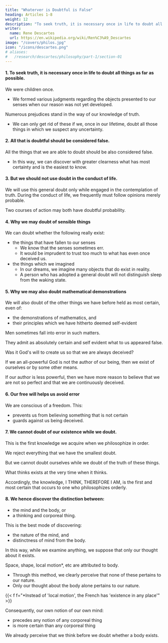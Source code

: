 ```yaml
---
title: "Whaterver is Doubtful is False"
heading: Articles 1-8
weight: 12
description: "To seek truth, it is necessary once in life to doubt all things as far as possible."
writer:
  name: Rene Descartes
  url: https://en.wikipedia.org/wiki/Ren%C3%A9_Descartes
image: "/covers/philos.jpg"
icon: "/icons/descartes.png"
# aliases:
#   /research/descartes/philosophy/part-1/section-01
---
```




#### 1. To seek truth, it is necessary once in life to doubt all things as far as possible.

We were children once. 
- We formed various judgments regarding the objects presented to our senses when our reason was not yet developed.

Numerous prejudices stand in the way of our knowledge of truth.
- We can only get rid of these if we, once in our lifetime, doubt all those things in which we suspect any uncertainty.


#### 2. All that is doubtful should be considered false.

All the things that we are able to doubt should be also considered false. 
- In this way, we can discover with greater clearness what has most certainty and is the easiest to know.


#### 3. But we should not use doubt in the conduct of life.

We will use this general doubt only while engaged in the contemplation of truth. During the conduct of life, we frequently must follow opinions merely probable.

Two courses of action may both have doubtful probability. 
 <!-- in the one than in the other, to choose one or other, seeing the opportunity of acting would not unfrequently pass away before we could free ourselves from our doubts. -->


#### 4. Why we may doubt of sensible things

<!-- Accordingly, since we now only design to apply ourselves to the investigation of truth, ,  -->

We can doubt whether the following really exist:
- the things that have fallen to our senses
  - We know that the senses sometimes err.
  - It would be imprudent to trust too much to what has even once deceived us.
- the things which we imagined
  - In our dreams, we imagine many objects that do exist in reality.
  - A person who has adopted a general doubt will not distinguish sleep from the waking state.

<!-- Those whoAnd to one who has thus resolved upon a general doubt, there appear no marks by which he can with certainty  -->

 
#### 5. Why we may also doubt mathematical demonstrations

We will also doubt of the other things we have before held as most certain, even of:
- the demonstrations of mathematics, and
- their principles which we have hitherto deemed self-evident

Men sometimes fall into error in such matters. 

They admit as absolutely certain and self evident what to us appeared false.

<!-- , but chiefly because we have learnt that God who created us is all-powerful; for we do not yet know whether perhaps it  -->

Was it God's will to create us so that we are always deceived? 
<!-- , even in the things we think we know best. -->

<!-- since this does not appear more impossible than our being occasionally deceived, which, however, as observation teaches us, is the case. -->

If we an all-powerful God is not the author of our being, then we exist of ourselves or by some other means.

If our author is less powerful, then we have more reason to believe that we are not so perfect and that we are continuously deceived.


#### 6. Our free will helps us avoid error

<!-- We possess a free-will, by which we can withhold our assent from what is doubtful, and thus avoid error. -->

<!-- But meanwhile, whoever in the end may be the author of our being, and however powerful and deceitful he may be,  -->

We are conscious of a freedom. This:
- prevents us from believing something that is not certain 
- guards against us being deceived.


#### 7. We cannot doubt of our existence while we doubt. 

This is the first knowledge we acquire when we philosophize in order.

We reject everything that we have the smallest doubt. 
 <!-- all of which we can entertain , and even imagine that it is false, we easily suppose that there is neither God, nor sky, nor bodies, and that we ourselves even have neither hands nor feet, nor, finally, a body. -->

But we cannot doubt ourselves while we doubt of the truth of these things.

<!-- There is a repugnance in conceiving that  -->

What thinks exists at the very time when it thinks.

Accordingly, the knowledge, I THINK, THEREFORE I AM, is the first and most certain that occurs to one who philosophizes orderly.


#### 8. We hence discover the distinction between:
- the mind and the body, or
- a thinking and corporeal thing.

This is the best mode of discovering:
- the nature of the mind, and 
- distinctness of mind from the body.

In this way, while we examine anything, we suppose that only our thought about it exists. 
 <!-- there is nothing really existing apart from . -->



Space, shape, local motion*, etc are attributed to body.
- Through this method, we clearly perceive that none of these pertains to our nature.
- Only our thought about the body alone pertains to our nature. 

{{< f f="*Instead of 'local motion', the French has 'existence in any place'" >}}




Consequently, our own notion of our own mind:
- precedes any notion of any corporeal thing
- is more certain than any corporeal thing 

We already perceive that we think before we doubt whether a body exists. 

